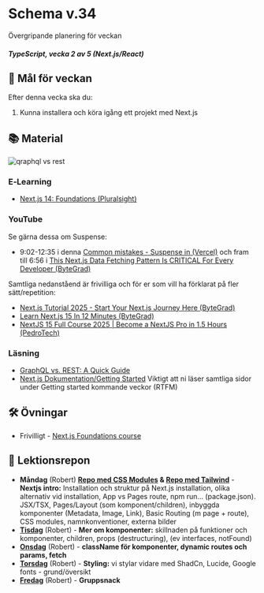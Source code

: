 # Schema v.34
Övergripande planering för veckan

##### TypeScript, vecka 2 av 5 (Next.js/React)

## 🎯 Mål för veckan
Efter denna vecka ska du:
1.  Kunna installera och köra igång ett projekt med Next.js

## 📚 Material
![qraphql vs rest](https://miro.medium.com/v2/resize:fit:720/format:webp/0*anV8tSqMAK0OkB7c)

### E‑Learning
* [Next.js 14: Foundations (Pluralsight)](https://app.pluralsight.com/library/courses/nextjs-13-fundamentals/table-of-contents)

### YouTube
Se gärna dessa om Suspense:
* 9:02-12:35 i denna [Common mistakes - Suspense in (Vercel)](https://youtu.be/RBM03RihZVs?t=543) och fram till 6:56 i [This Next.js Data Fetching Pattern Is CRITICAL For Every Developer (ByteGrad)](https://www.youtube.com/watch?v=bKm1rNaCFOo)
  
Samtliga nedanståend är frivilliga och för er som vill ha förklarat på fler sätt/repetition:
* [Next.js Tutorial 2025 - Start Your Next.js Journey Here (ByteGrad)](https://www.youtube.com/watch?v=KAQCHfu_3jw)
* [Learn Next.js 15 In 12 Minutes (ByteGrad)](https://www.youtube.com/watch?v=p-eASfbBXEk)
* [NextJS 15 Full Course 2025 | Become a NextJS Pro in 1.5 Hours (PedroTech)](https://www.youtube.com/watch?v=6jQdZcYY8OY)


### Läsning
* [GraphQL vs. REST: A Quick Guide](https://www.cosmicjs.com/blog/graphql-vs-rest-a-quick-guide)
* [Next.js Dokumentation/Getting Started](https://nextjs.org/docs/app/getting-started) Viktigt att ni läser samtliga sidor under Getting started kommande veckor (RTFM)

## 🛠️ Övningar
* Frivilligt - [Next.js Foundations course](https://nextjs.org/learn/dashboard-app)

## 📑 Lektionsrepon
* **Måndag** (Robert) **[Repo med CSS Modules](https://github.com/Robert-Lexicon/nextjs-intro-1a) & [Repo med Tailwind](https://github.com/Robert-Lexicon/nextjs-intro-1b)**  - **Nextjs intro:** Installation och struktur på Next.js installation, olika alternativ vid installation, App vs Pages route, npm run... (package.json). JSX/TSX, Pages/Layout (som komponent/children), inbyggda komponenter (Metadata, Image, Link), Basic Routing (m page + route), CSS modules, namnkonventioner, externa bilder
* **[Tisdag](https://github.com/Robert-Lexicon/nextjs-intro-1b/tree/cleaned_pre_fetch)** (Robert) - **Mer om komponenter:** skillnaden på funktioner och komponenter, children, props (destructuring), (ev interfaces, notFound)
* **[Onsdag](https://github.com/Robert-Lexicon/nextjs-intro-1b/tree/fetch)** (Robert) - **className för komponenter, dynamic routes och params, fetch**
* **[Torsdag](https://github.com/Robert-Lexicon/nextjs-intro-1b/tree/restyling)** (Robert) - **Styling:** vi stylar vidare med ShadCn, Lucide, Google fonts - grund/översikt
* **[Fredag]()** (Robert) - **Gruppsnack** 
